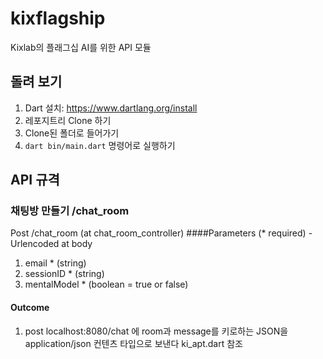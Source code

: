 # kixflagship

Kixlab의 플래그십 AI를 위한 API 모듈

## 돌려 보기

1. Dart 설치: https://www.dartlang.org/install
2. 레포지트리 Clone 하기
3. Clone된 폴더로 들어가기
4. `dart bin/main.dart` 명령어로 실행하기
## API 규격
### 채팅방 만들기 /chat_room
Post /chat_room (at chat_room_controller)
####Parameters (* required) - Urlencoded at body
1. email * (string)
2. sessionID * (string)
3. mentalModel * (boolean = true or false)
#### Outcome
1. post localhost:8080/chat 에 room과 message를 키로하는 JSON을 application/json 컨텐츠 타입으로 보낸다 ki_apt.dart 참조